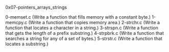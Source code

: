 0x07-pointers_arrays_strings

0-memset.c (Write a function that fills memory with a constant byte.)
1-memcpy.c (Write a function that copies memory area.)
2-strchr.c (Write a function that locates a character in a string.)
3-strspn.c (Write a function that gets the length of a prefix substring.)
4-strpbrk.c (Write a function that searches a string for any of a set of bytes.)
5-strstr.c (Write a function that locates a substring.)
